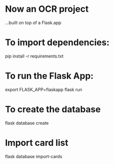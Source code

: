 # Now an OCR project
...built on top of a Flask.app

# To import dependencies:
pip install -r requirements.txt 

# To run the Flask App:
export FLASK_APP=flaskapp
flask run

# To create the database
flask database create

# Import card list
flask database import-cards